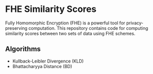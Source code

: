 # FHE Similarity Scores

Fully Homomorphic Encryption (FHE) is a powerful tool for privacy-preserving computation. This repository contains code for computing similarity scores between two sets of data using FHE schemes.

## Algorithms
* Kullback-Leibler Divergence (KLD)
* Bhattacharyya Distance (BD)
